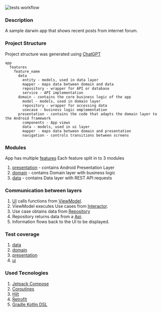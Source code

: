 ![tests workflow](https://github.com/0x384c0/Experiments-Android/actions/workflows/tests.yml/badge.svg)
### Description
A sample darwin app that shows recent posts from internet forum.
### Project Structure
Project structure was generated using [ChatGPT](https://chat.openai.com/chat)
```
app
  features
    feature_name
      data
        entity - models, used in data layer
        mapper - maps data between domain and data
        repository - wrapper for API or database
        service - API implementation
      domain - contains the core business logic of the app
        model - models, used in domain layer
        repository - wrapper for accessing data
        usecase - business logic omplementation
      presentation - contains the code that adapts the domain layer to the Android framework
        components - App views
        data - models, used in ui layer
        mapper - maps data between domain and presentation
        navigation - controls transitions between screens

```
### Modules
App has multiple [features](/features)
Each feature split in to 3 modules
1. [presentation](/features/reddit_posts/presentation/) - contains Android Presentation Layer
1. [domain](/features/reddit_posts/domain/) - contains Domain layer with business logic
1. [data](/features/reddit_posts/data/) - contains Data layer with REST API requests

### Communication between layers
1. [UI](/features/reddit_posts/presentation/src/main/java/com/example/presentation/components/screens/HomeScreen.kt) calls functions from [ViewModel](/features/reddit_posts/presentation/src/main/java/com/example/presentation/components/screens/HomeViewModel.kt).
1. ViewModel executes Use cases from [Interactor](/features/reddit_posts/domain/src/main/java/com/example/domain/usecase/RedditPostsInteractorImpl.kt).
1. Use case obtains data from [Repository](/features/reddit_posts/data/src/main/java/com/example/data/repository/RedditRepositoryImpl.kt)
1. Repository returns data from a [Api](/features/reddit_posts/data/src/main/java/com/example/data/service/RedditApiService.kt).
1. Information flows back to the UI to be displayed.
### Test coverage
1. [data](/features/reddit_posts/data/src/test/java/com/example/data/mapper/)
1. [domain](/features/reddit_posts/domain/src/test/java/com/example/domain/)
1. [presentation](/features/reddit_posts/presentation/src/test/java/com/example/presentation/mapper/)
1. [ui](/features/reddit_posts/presentation/src/androidTest/java/com/example/presentation/components/screens/)
### Used Tecnologies
1. [Jetpack Compose](https://developer.android.com/jetpack/compose)
1. [Coroutines](https://kotlinlang.org/docs/coroutines-overview.htm)
1. [Hilt](https://developer.android.com/training/dependency-injection/hilt-android)
1. [Retrofit](https://square.github.io/retrofit/)
1. [Gradle Kotlin DSL ](https://docs.gradle.org/current/userguide/kotlin_dsl.html)
